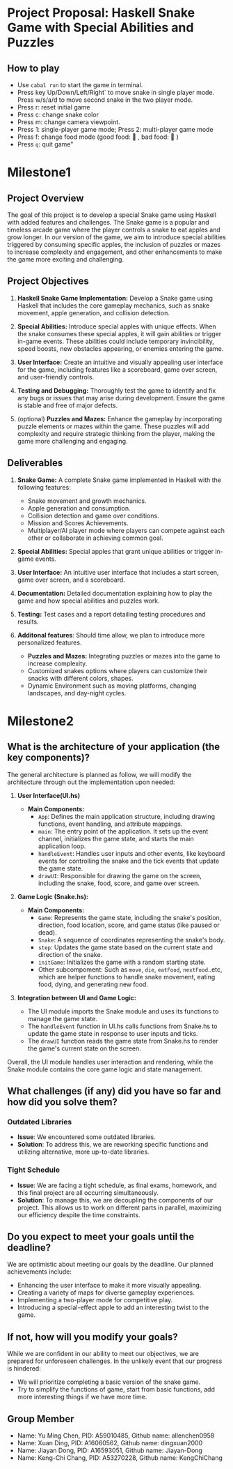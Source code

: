 # Project Proposal: Haskell Snake Game with Special Abilities and Puzzles

## How to play
   - Use `cabal run` to start the game in terminal.
   - Press key Up/Down/Left/Right` to move snake in single player mode. Press w/s/a/d to move second snake in the two player mode.
   - Press r: reset initial game  
   - Press c: change snake color
   - Press m: change camera viewpoint.
   - Press 1: single-player game mode; Press 2: multi-player game mode  
   - Press f: change food mode (good food: 🍑 , bad food: 💩 )   
   - Press `q`: quit game"

# Milestone1
## Project Overview

The goal of this project is to develop a special Snake game using Haskell with added features and challenges. The Snake game is a popular and timeless arcade game where the player controls a snake to eat apples and grow longer. In our version of the game, we aim to introduce special abilities triggered by consuming specific apples, the inclusion of puzzles or mazes to increase complexity and engagement, and other enhancements to make the game more exciting and challenging.

## Project Objectives

1. **Haskell Snake Game Implementation:** Develop a Snake game using Haskell that includes the core gameplay mechanics, such as snake movement, apple generation, and collision detection.

2. **Special Abilities:** Introduce special apples with unique effects. When the snake consumes these special apples, it will gain abilities or trigger in-game events. These abilities could include temporary invincibility, speed boosts, new obstacles appearing, or enemies entering the game.

3. **User Interface:** Create an intuitive and visually appealing user interface for the game, including features like a scoreboard, game over screen, and user-friendly controls.

4. **Testing and Debugging:** Thoroughly test the game to identify and fix any bugs or issues that may arise during development. Ensure the game is stable and free of major defects.

5. (optional) **Puzzles and Mazes:** Enhance the gameplay by incorporating puzzle elements or mazes within the game. These puzzles will add complexity and require strategic thinking from the player, making the game more challenging and engaging.
## Deliverables

1. **Snake Game:** A complete Snake game implemented in Haskell with the following features:
   - Snake movement and growth mechanics.
   - Apple generation and consumption.
   - Collision detection and game over conditions.
   - Mission and Scores Achievements.
   - Multiplayer/AI player mode where players can compete against each other or collaborate in achieving common goal.

2. **Special Abilities:** Special apples that grant unique abilities or trigger in-game events.

3. **User Interface:** An intuitive user interface that includes a start screen, game over screen, and a scoreboard.

4. **Documentation:** Detailed documentation explaining how to play the game and how special abilities and puzzles work.

5. **Testing:** Test cases and a report detailing testing procedures and results.

6. **Additonal features**: Should time allow, we plan to introduce more personalized features.
   - **Puzzles and Mazes:** Integrating puzzles or mazes into the game to increase complexity.
   -  Customized snakes options where players can customize their snacks with different colors, shapes.
   - Dynamic Environment such as moving platforms, changing landscapes, and day-night cycles.

# Milestone2
## What is the architecture of your application (the key components)?
The general architecture is planned as follow, we will modify the architecture through out the implementation upon needed:

1. **User Interface(UI.hs)**
   - **Main Components:**
     - `App`: Defines the main application structure, including drawing functions, event handling, and attribute mappings.
     - `main`: The entry point of the application. It sets up the event channel, initializes the game state, and starts the main application loop.
     - `handleEvent`: Handles user inputs and other events, like keyboard events for controlling the snake and the tick events that update the game state.
     - `drawUI`: Responsible for drawing the game on the screen, including the snake, food, score, and game over screen.

2. **Game Logic (Snake.hs):**
   - **Main Components:**
     - `Game`: Represents the game state, including the snake's position, direction, food location, score, and game status (like paused or dead).
     - `Snake`: A sequence of coordinates representing the snake's body.
     - `step`: Updates the game state based on the current state and direction of the snake.
     - `initGame`: Initializes the game with a random starting state.
     - Other subcompoment: Such as `move`, `die`, `eatFood`, `nextFood`..etc, which are helper functions to handle snake movement, eating food, dying, and generating new food.

3. **Integration between UI and Game Logic:**
   - The UI module imports the Snake module and uses its functions to manage the game state.
   - The `handleEvent` function in UI.hs calls functions from Snake.hs to update the game state in response to user inputs and ticks.
   - The `drawUI` function reads the game state from Snake.hs to render the game's current state on the screen.

Overall, the UI module handles user interaction and rendering, while the Snake module contains the core game logic and state management.

## What challenges (if any) did you have so far and how did you solve them?
### Outdated Libraries
   - **Issue**: We encountered some outdated libraries.
   - **Solution**: To address this, we are reworking specific functions and utilizing alternative, more up-to-date libraries.

### Tight Schedule
   - **Issue**: We are facing a tight schedule, as final exams, homework, and this final project are all occurring simultaneously.
   - **Solution**: To manage this, we are decoupling the components of our project. This allows us to work on different parts in parallel, maximizing our efficiency despite the time constraints.

## Do you expect to meet your goals until the deadline?
We are optimistic about meeting our goals by the deadline. Our planned achievements include:
   - Enhancing the user interface to make it more visually appealing.
   - Creating a variety of maps for diverse gameplay experiences.
   - Implementing a two-player mode for competitive play.
   - Introducing a special-effect apple to add an interesting twist to the game.

## If not, how will you modify your goals?
While we are confident in our ability to meet our objectives, we are prepared for unforeseen challenges. In the unlikely event that our progress is hindered:
- We will prioritize completing a basic version of the snake game.
- Try to simplify the functions of game, start from basic functions, add more interesting things if we have more time.

## Group Member
- Name: Yu Ming Chen, PID: A59010485, Github name: allenchen0958
- Name: Xuan Ding, PID: A16060562, Github name: dingxuan2000
- Name: Jiayan Dong, PID: A16593051, Github name: Jiayan-Dong
- Name: Keng-Chi Chang, PID: A53270228, Github name: KengChiChang
